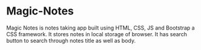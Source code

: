 # Magic-Notes
Magic Notes is notes taking app built using HTML, CSS, JS and Bootstrap a CSS framework. It stores notes in local storage of browser. It has search button to search through notes title as well as body.
